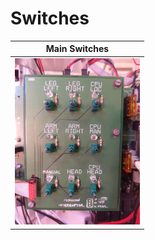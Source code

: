 # Switches

| **Main Switches** |
| --- |
| <a href="assets/main-switches.jpg"><img alt="main-switches" src="assets/main-switches.jpg" width="200" /></a> |

